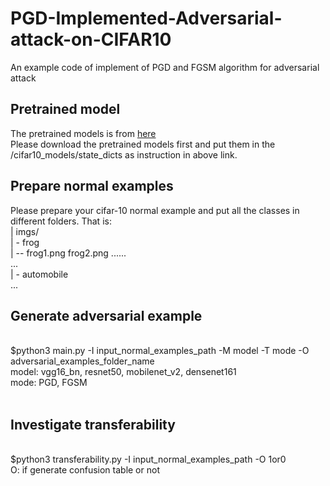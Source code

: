 # PGD-Implemented-Adversarial-attack-on-CIFAR10
An example code of implement of PGD and FGSM algorithm for adversarial attack

## Pretrained model
The pretrained models is from [here](https://github.com/huyvnphan/PyTorch-CIFAR10) <br />
Please download the pretrained models first and put them in the /cifar10_models/state_dicts as instruction in above link.<br />

## Prepare normal examples
Please prepare your cifar-10 normal example and put all the classes in different folders. That is:<br />
<a>| imgs/</a><br />
<a>  | - frog</a><br />
<a>    | -- frog1.png  frog2.png  ......</a><br />
<a>        ...</a><br />
<a>  | - automobile</a><br />
<a>    ...</a><br />
## Generate adversarial example
<br />
    $python3 main.py -I input_normal_examples_path -M model -T mode -O adversarial_examples_folder_name
<br />
model: vgg16_bn, resnet50, mobilenet_v2, densenet161<br />
mode: PGD, FGSM<br />
<br />


## Investigate transferability
<br />
    $python3 transferability.py -I input_normal_examples_path -O 1or0
<br />
O: if generate confusion table or not
